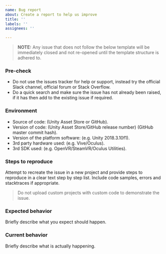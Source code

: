 ```yaml
---
name: Bug report
about: Create a report to help us improve
title: ''
labels: ''
assignees: ''

---
```


> **NOTE:** Any issue that does not follow the below template will be immediately closed and not re-opened until the template structure is adhered to.

### Pre-check

* Do not use the issues tracker for help or support, instead try the official Slack channel, official forum or Stack Overflow.
* Do a quick search and make sure the issue has not already been raised, if it has then add to the existing issue if required.

### Environment

* Source of code: (Unity Asset Store or GitHub).
* Version of code: (Unity Asset Store/GitHub release number) (GitHub master commit hash).
* Version of the platform software: (e.g. Unity 2018.3.10f1).
* 3rd party hardware used: (e.g. Vive/Oculus).
* 3rd SDK used: (e.g. OpenVR/SteamVR/Oculus Utilities).

### Steps to reproduce

Attempt to recreate the issue in a new project and provide steps to reproduce in a clear text step by step list. Include code samples, errors and stacktraces if appropriate.

> Do not upload custom projects with custom code to demonstrate the issue.

### Expected behavior

Briefly describe what you expect should happen.

### Current behavior

Briefly describe what is actually happening.
